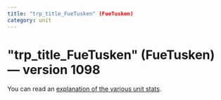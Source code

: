 ```yaml
---
title: "trp_title_FueTusken" (FueTusken)
category: unit
---
```


# "trp_title_FueTusken" (FueTusken) — version 1098

You can read an [explanation  of the various unit stats](unitexplained.md).

